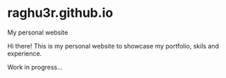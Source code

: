 # raghu3r.github.io
My personal website

Hi there! 
This is my personal website to showcase my portfolio, skils and experience.

Work in progress...
